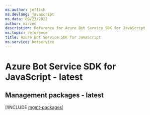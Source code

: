 ```yaml
---
ms.author: jeffish
ms.devlang: javascript
ms.data: 09/23/2022
author: xirzec
description: Reference for Azure Bot Service SDK for JavaScript
ms.topic: reference
title: Azure Bot Service SDK for JavaScript
ms.service: botservice
---
```

# Azure Bot Service SDK for JavaScript - latest

## Management packages - latest
[!INCLUDE [mgmt-packages](bot-service-mgmt-index.md)]